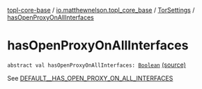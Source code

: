 [topl-core-base](../../index.md) / [io.matthewnelson.topl_core_base](../index.md) / [TorSettings](index.md) / [hasOpenProxyOnAllInterfaces](./has-open-proxy-on-all-interfaces.md)

# hasOpenProxyOnAllInterfaces

`abstract val hasOpenProxyOnAllInterfaces: `[`Boolean`](https://kotlinlang.org/api/latest/jvm/stdlib/kotlin/-boolean/index.html) [(source)](https://github.com/05nelsonm/TorOnionProxyLibrary-Android/blob/master/topl-core-base/src/main/java/io/matthewnelson/topl_core_base/TorSettings.kt#L317)

See [DEFAULT__HAS_OPEN_PROXY_ON_ALL_INTERFACES](-d-e-f-a-u-l-t__-h-a-s_-o-p-e-n_-p-r-o-x-y_-o-n_-a-l-l_-i-n-t-e-r-f-a-c-e-s.md)

